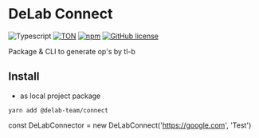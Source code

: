 # DeLab Connect

![Typescript](https://img.shields.io/badge/TypeScript-007ACC?style=for-the-badge&logo=typescript&logoColor=white)
[![TON](https://img.shields.io/badge/based%20on-TON-blue?style=for-the-badge)](https://ton.org/)
[![npm](https://img.shields.io/npm/v/@delab-team/connect?style=for-the-badge)](https://www.npmjs.com/package/@delab-team/connect)
[![GitHub license](https://img.shields.io/github/license/delab-team/connect?style=for-the-badge)](https://github.com/delab-team/connect/blob/main/LICENSE)

Package & CLI to generate op's by tl-b

## Install

- as local project package
```
yarn add @delab-team/connect
```

const DeLabConnector = new DeLabConnect('https://google.com', 'Test')

